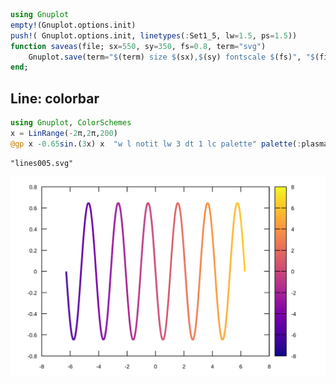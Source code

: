


```julia
using Gnuplot
empty!(Gnuplot.options.init)
push!( Gnuplot.options.init, linetypes(:Set1_5, lw=1.5, ps=1.5))
function saveas(file; sx=550, sy=350, fs=0.8, term="svg")
    Gnuplot.save(term="$(term) size $(sx),$(sy) fontscale $(fs)", "$(file).svg")
end;
```


<a id='Line:-colorbar'></a>

## Line: colorbar


```julia
using Gnuplot, ColorSchemes
x = LinRange(-2π,2π,200)
@gp x -0.65sin.(3x) x  "w l notit lw 3 dt 1 lc palette" palette(:plasma)
```


```
"lines005.svg"
```


![](lines005.svg)

